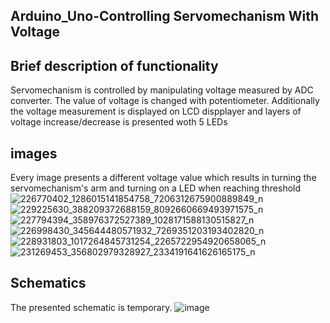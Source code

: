 ## Arduino_Uno-Controlling Servomechanism With Voltage

## Brief description of functionality
Servomechanism is controlled by manipulating voltage measured by ADC converter. The value of voltage is changed with potentiometer. Additionally the voltage measurement is displayed on LCD dispplayer and layers of voltage increase/decrease is presented woth 5 LEDs
## images
Every image presents a different voltage value which results in turning the servomechanism's arm and turning on a LED when reaching threshold
![226770402_1286015141854758_7206312675900889849_n](https://user-images.githubusercontent.com/62220648/128386696-81e3cbe5-4432-4a4e-a2f5-1899e87072f0.jpg)
![229225630_388209372688159_8092660669493971575_n](https://user-images.githubusercontent.com/62220648/128386709-e5cef936-3488-45f3-b4fb-58d974026c5d.jpg)
![227794394_358976372527389_1028171588130515827_n](https://user-images.githubusercontent.com/62220648/128386715-170319d8-ca26-43d2-8cea-c6de4f0380a1.jpg)
![226998430_345644480571932_7269351203193402820_n](https://user-images.githubusercontent.com/62220648/128386720-4f9bcfb9-310f-4e16-a84e-270c2b8cbf35.jpg)
![228931803_1017264845731254_2265722954920658065_n](https://user-images.githubusercontent.com/62220648/128386724-109c4b8d-6380-4599-b52d-51ad17b0a4db.jpg)
![231269453_356802979328927_2334191641626165175_n](https://user-images.githubusercontent.com/62220648/128386735-aef44cb0-3689-47af-82b8-5c80cc91b053.jpg)
## Schematics
The presented schematic is temporary.
![image](https://user-images.githubusercontent.com/62220648/128505446-f84e78d2-af41-43f8-8843-7014083ad334.png)
